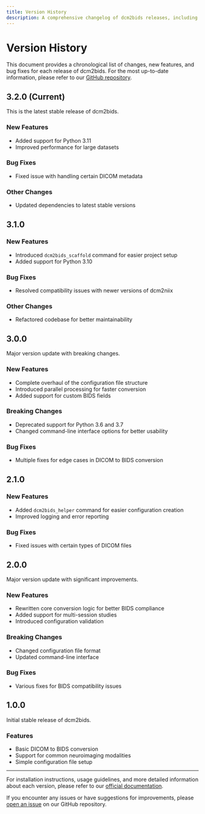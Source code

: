 ```yaml
---
title: Version History
description: A comprehensive changelog of dcm2bids releases, including major changes, new features, and bug fixes.
---
```


# Version History

This document provides a chronological list of changes, new features, and bug fixes for each release of dcm2bids. For the most up-to-date information, please refer to our [GitHub repository](https://github.com/unfmontreal/Dcm2Bids).

## 3.2.0 (Current)

This is the latest stable release of dcm2bids.

### New Features
- Added support for Python 3.11
- Improved performance for large datasets

### Bug Fixes
- Fixed issue with handling certain DICOM metadata

### Other Changes
- Updated dependencies to latest stable versions

## 3.1.0

### New Features
- Introduced `dcm2bids_scaffold` command for easier project setup
- Added support for Python 3.10

### Bug Fixes
- Resolved compatibility issues with newer versions of dcm2niix

### Other Changes
- Refactored codebase for better maintainability

## 3.0.0

Major version update with breaking changes.

### New Features
- Complete overhaul of the configuration file structure
- Introduced parallel processing for faster conversion
- Added support for custom BIDS fields

### Breaking Changes
- Deprecated support for Python 3.6 and 3.7
- Changed command-line interface options for better usability

### Bug Fixes
- Multiple fixes for edge cases in DICOM to BIDS conversion

## 2.1.0

### New Features
- Added `dcm2bids_helper` command for easier configuration creation
- Improved logging and error reporting

### Bug Fixes
- Fixed issues with certain types of DICOM files

## 2.0.0

Major version update with significant improvements.

### New Features
- Rewritten core conversion logic for better BIDS compliance
- Added support for multi-session studies
- Introduced configuration validation

### Breaking Changes
- Changed configuration file format
- Updated command-line interface

### Bug Fixes
- Various fixes for BIDS compatibility issues

## 1.0.0

Initial stable release of dcm2bids.

### Features
- Basic DICOM to BIDS conversion
- Support for common neuroimaging modalities
- Simple configuration file setup

---

For installation instructions, usage guidelines, and more detailed information about each version, please refer to our [official documentation](https://unfmontreal.github.io/Dcm2Bids).

If you encounter any issues or have suggestions for improvements, please [open an issue](https://github.com/unfmontreal/Dcm2Bids/issues) on our GitHub repository.